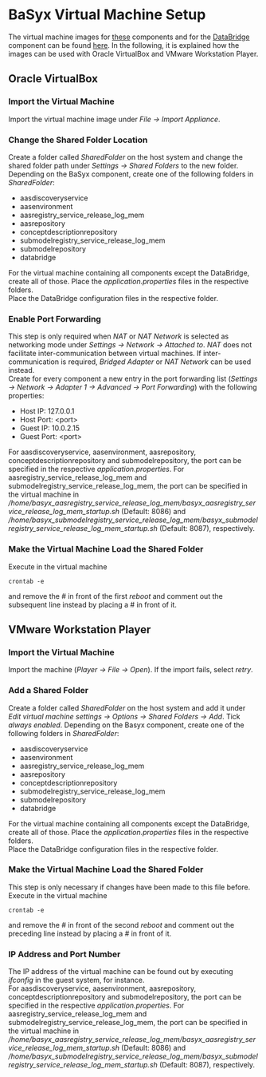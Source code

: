 # BaSyx Virtual Machine Setup
The virtual machine images for [these](../../basyx_components/v2/index.md) components and for the [DataBridge](../../../basyx_components/databridge/index.md) component can be found [here](https://oc.iese.de/index.php/s/9JyJAuOlhh9vMUu?path=%2F). In the following, it is explained how the images can be used with Oracle VirtualBox and VMware Workstation Player.

## Oracle VirtualBox
### Import the Virtual Machine
Import the virtual machine image under *File -> Import Appliance*. 

### Change the Shared Folder Location
Create a folder called *SharedFolder* on the host system and change the shared folder path under *Settings -> Shared Folders* to the new folder. Depending on the BaSyx component, create one of the following folders in *SharedFolder*:

- aasdiscoveryservice
- aasenvironment
- aasregistry_service_release_log_mem
- aasrepository
- conceptdescriptionrepository
- submodelregistry_service_release_log_mem
- submodelrepository
- databridge

For the virtual machine containing all components except the DataBridge, create all of those. Place the *application.properties* files in the respective folders. <br>
Place the DataBridge configuration files in the respective folder.

### Enable Port Forwarding
This step is only required when *NAT* or *NAT Network* is selected as networking mode under *Settings -> Network -> Attached to*. *NAT* does not facilitate inter-communication between virtual machines. If inter-communication is required, *Bridged Adapter* or *NAT Network* can be used instead. <br>
Create for every component a new entry in the port forwarding list (*Settings -> Network -> Adapter 1 -> Advanced -> Port Forwarding*) with the following properties:
- Host IP: 127.0.0.1
- Host Port: \<port>
- Guest IP: 10.0.2.15
- Guest Port: \<port>

For aasdiscoveryservice, aasenvironment, aasrepository, conceptdescriptionrepository and submodelrepository, the port can be specified in the respective *application.properties*. For aasregistry_service_release_log_mem and submodelregistry_service_release_log_mem, the port can be specified in the virtual machine in */home/basyx_aasregistry_service_release_log_mem/basyx_aasregistry_service_release_log_mem_startup.sh* (Default: 8086) and */home/basyx_submodelregistry_service_release_log_mem/basyx_submodelregistry_service_release_log_mem_startup.sh* (Default: 8087), respectively.

### Make the Virtual Machine Load the Shared Folder
Execute in the virtual machine

    crontab -e

and remove the # in front of the first *reboot* and comment out the subsequent line instead by placing a # in front of it.


## VMware Workstation Player
### Import the Virtual Machine
Import the machine (*Player -> File -> Open*). If the import fails, select *retry*.

### Add a Shared Folder
Create a folder called *SharedFolder* on the host system and add it under *Edit virtual machine settings -> Options -> Shared Folders -> Add*. Tick *always enabled*. Depending on the Basyx component, create one of the following folders in *SharedFolder*:

- aasdiscoveryservice
- aasenvironment
- aasregistry_service_release_log_mem
- aasrepository
- conceptdescriptionrepository
- submodelregistry_service_release_log_mem
- submodelrepository
- databridge

For the virtual machine containing all components except the DataBridge, create all of those. Place the *application.properties* files in the respective folders. <br>
Place the DataBridge configuration files in the respective folder.

### Make the Virtual Machine Load the Shared Folder
This step is only necessary if changes have been made to this file before. <br>
Execute in the virtual machine

    crontab -e

and remove the # in front of the second *reboot* and comment out the preceding line instead by placing a # in front of it. 

### IP Address and Port Number
The IP address of the virtual machine can be found out by executing *ifconfig* in the guest system, for instance. <br>
For aasdiscoveryservice, aasenvironment, aasrepository, conceptdescriptionrepository and submodelrepository, the port can be specified in the respective *application.properties*. For aasregistry_service_release_log_mem and submodelregistry_service_release_log_mem, the port can be specified in the virtual machine in */home/basyx_aasregistry_service_release_log_mem/basyx_aasregistry_service_release_log_mem_startup.sh* (Default: 8086) and */home/basyx_submodelregistry_service_release_log_mem/basyx_submodelregistry_service_release_log_mem_startup.sh* (Default: 8087), respectively.
